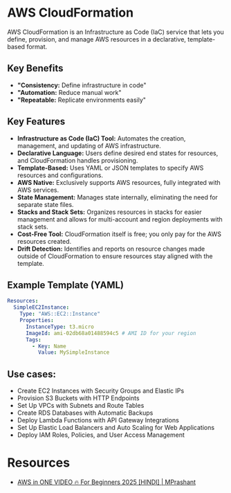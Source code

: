 # AWS CloudFormation

AWS CloudFormation is an Infrastructure as Code (IaC) service that lets you define, provision, and manage AWS resources
in a declarative, template-based format.

## Key Benefits

*   **"Consistency:** Define infrastructure in code"
*   **"Automation:** Reduce manual work"
*   **"Repeatable:** Replicate environments easily"

## Key Features

* **Infrastructure as Code (IaC) Tool:** Automates the creation, management, and updating of AWS infrastructure.
* **Declarative Language:** Users define desired end states for resources, and CloudFormation handles provisioning.
* **Template-Based:** Uses YAML or JSON templates to specify AWS resources and configurations.
* **AWS Native:** Exclusively supports AWS resources, fully integrated with AWS services.
* **State Management:** Manages state internally, eliminating the need for separate state files.
* **Stacks and Stack Sets:** Organizes resources in stacks for easier management and allows for multi-account and 
  region deployments with stack sets.
* **Cost-Free Tool:** CloudFormation itself is free; you only pay for the AWS resources created.
* **Drift Detection:** Identifies and reports on resource changes made outside of CloudFormation to ensure resources 
  stay aligned with the template.

## Example Template (YAML)

```yaml
Resources:
  SimpleEC2Instance:
    Type: "AWS::EC2::Instance"
    Properties:
      InstanceType: t3.micro
      ImageId: ami-02db68a01488594c5 # AMI ID for your region
      Tags:
        - Key: Name
          Value: MySimpleInstance
```

## Use cases:

* Create EC2 Instances with Security Groups and Elastic IPs
* Provision S3 Buckets with HTTP Endpoints
* Set Up VPCs with Subnets and Route Tables
* Create RDS Databases with Automatic Backups
* Deploy Lambda Functions with API Gateway Integrations
* Set Up Elastic Load Balancers and Auto Scaling for Web Applications
* Deploy IAM Roles, Policies, and User Access Management





# Resources
* [AWS in ONE VIDEO 🔥 For Beginners 2025 [HINDI] | MPrashant](https://www.youtube.com/watch?v=N4sJj-SxX00)